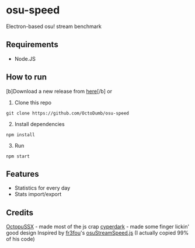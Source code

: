 # osu-speed

Electron-based osu! stream benchmark

## Requirements

- Node.JS

## How to run

[b]Download a new release from [here](https://github.com/OctoDumb/osu-speed/releases)[/b]
    or

1. Clone this repo

```shell
git clone https://github.com/OctoDumb/osu-speed
```

2. Install dependencies

```shell
npm install
```

3. Run

```shell
npm start
```

## Features

- Statistics for every day
- Stats import/export

## Credits

[OctopuSSX](https://github.com/uzervlad) - made most of the js crap
[cyperdark](https://github.com/cyperdark) - made some finger lickin' good design
Inspired by [fr3fou](https://github.com/fr3fou)'s [osuStreamSpeed.js](https://github.com/fr3fou/osuStreamSpeed.js) (I actually copied 99% of his code)